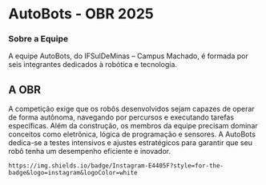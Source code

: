 # AutoBots - OBR 2025
### Sobre a Equipe
A equipe AutoBots, do IFSulDeMinas – Campus Machado, é formada por seis integrantes dedicados à robótica e tecnologia.

## A OBR
A competição exige que os robôs desenvolvidos sejam capazes de operar de forma autônoma, navegando por percursos e executando tarefas específicas. Além da construção, os membros da equipe precisam dominar conceitos como eletrônica, lógica de programação e sensores. A AutoBots dedica-se a testes intensivos e ajustes estratégicos para garantir que seu robô tenha um desempenho eficiente e inovador.

	https://img.shields.io/badge/Instagram-E4405F?style=for-the-badge&logo=instagram&logoColor=white
